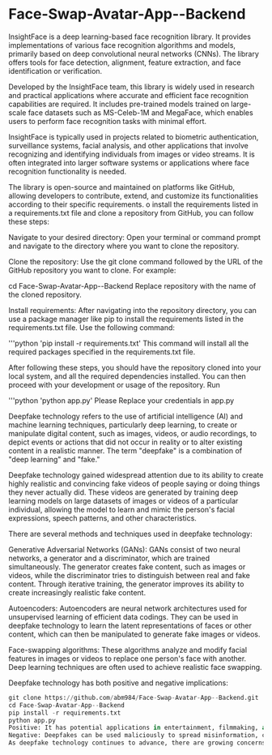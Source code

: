 # Face-Swap-Avatar-App--Backend
InsightFace is a deep learning-based face recognition library. It provides implementations of various face recognition algorithms and models, primarily based on deep convolutional neural networks (CNNs). The library offers tools for face detection, alignment, feature extraction, and face identification or verification.

Developed by the InsightFace team, this library is widely used in research and practical applications where accurate and efficient face recognition capabilities are required. It includes pre-trained models trained on large-scale face datasets such as MS-Celeb-1M and MegaFace, which enables users to perform face recognition tasks with minimal effort.

InsightFace is typically used in projects related to biometric authentication, surveillance systems, facial analysis, and other applications that involve recognizing and identifying individuals from images or video streams. It is often integrated into larger software systems or applications where face recognition functionality is needed.

The library is open-source and maintained on platforms like GitHub, allowing developers to contribute, extend, and customize its functionalities according to their specific requirements.
o install the requirements listed in a requirements.txt file and clone a repository from GitHub, you can follow these steps:

Navigate to your desired directory:
Open your terminal or command prompt and navigate to the directory where you want to clone the repository.

Clone the repository:
Use the git clone command followed by the URL of the GitHub repository you want to clone. For example:





cd Face-Swap-Avatar-App--Backend
Replace repository with the name of the cloned repository.

Install requirements:
After navigating into the repository directory, you can use a package manager like pip to install the requirements listed in the requirements.txt file. Use the following command:

'''python
'pip install -r requirements.txt'
This command will install all the required packages specified in the requirements.txt file.

After following these steps, you should have the repository cloned into your local system, and all the required dependencies installed. You can then proceed with your development or usage of the repository.
Run 

'''python
'python app.py'
Please Replace your credentials in app.py


Deepfake technology refers to the use of artificial intelligence (AI) and machine learning techniques, particularly deep learning, to create or manipulate digital content, such as images, videos, or audio recordings, to depict events or actions that did not occur in reality or to alter existing content in a realistic manner. The term "deepfake" is a combination of "deep learning" and "fake."

Deepfake technology gained widespread attention due to its ability to create highly realistic and convincing fake videos of people saying or doing things they never actually did. These videos are generated by training deep learning models on large datasets of images or videos of a particular individual, allowing the model to learn and mimic the person's facial expressions, speech patterns, and other characteristics.

There are several methods and techniques used in deepfake technology:

Generative Adversarial Networks (GANs): GANs consist of two neural networks, a generator and a discriminator, which are trained simultaneously. The generator creates fake content, such as images or videos, while the discriminator tries to distinguish between real and fake content. Through iterative training, the generator improves its ability to create increasingly realistic fake content.

Autoencoders: Autoencoders are neural network architectures used for unsupervised learning of efficient data codings. They can be used in deepfake technology to learn the latent representations of faces or other content, which can then be manipulated to generate fake images or videos.

Face-swapping algorithms: These algorithms analyze and modify facial features in images or videos to replace one person's face with another. Deep learning techniques are often used to achieve realistic face swapping.

Deepfake technology has both positive and negative implications:
```python
git clone https://github.com/abm984/Face-Swap-Avatar-App--Backend.git
cd Face-Swap-Avatar-App--Backend
pip install -r requirements.txt
python app.py
Positive: It has potential applications in entertainment, filmmaking, and digital content creation, allowing for realistic special effects and visual storytelling.
Negative: Deepfakes can be used maliciously to spread misinformation, create fake news, manipulate public opinion, harass individuals, or engage in identity theft and fraud.
As deepfake technology continues to advance, there are growing concerns about its potential misuse and the need for detection and mitigation techniques to address its negative consequences. Researchers and policymakers are actively working to develop strategies to detect and counteract deepfake content.
